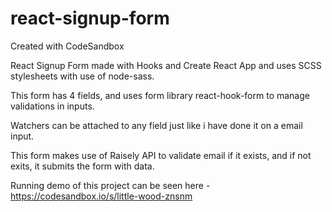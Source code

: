 # react-signup-form
Created with CodeSandbox

React Signup Form made with Hooks and Create React App and uses SCSS stylesheets with use of node-sass.

This form has 4 fields, and uses form library react-hook-form to manage validations in inputs.

Watchers can be attached to any field just like i have done it on a email input.

This form makes use of Raisely API to validate email if it exists, and if not exits, it submits the form with data.

Running demo of this project can be seen here - https://codesandbox.io/s/little-wood-znsnm
